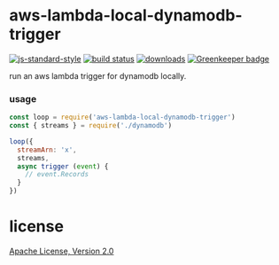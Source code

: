 # aws-lambda-local-dynamodb-trigger

[![js-standard-style](https://img.shields.io/badge/code_style-standard-brightgreen.svg)](https://github.com/feross/standard)
[![build status](https://api.travis-ci.org/JamesKyburz/aws-lambda-local-triggers.svg)](https://travis-ci.org/JamesKyburz/aws-lambda-local-triggers)
[![downloads](https://img.shields.io/npm/dm/aws-lambda-local-dynamodb-trigger.svg)](https://npmjs.org/package/aws-lambda-local-dynamodb-trigger)
[![Greenkeeper badge](https://badges.greenkeeper.io/JamesKyburz/aws-lambda-local-triggers.svg)](https://greenkeeper.io/)

run an aws lambda trigger for dynamodb locally.

### usage

```javascript
const loop = require('aws-lambda-local-dynamodb-trigger')
const { streams } = require('./dynamodb')

loop({
  streamArn: 'x',
  streams,
  async trigger (event) {
    // event.Records
  }
})
```

# license
[Apache License, Version 2.0](LICENSE)
